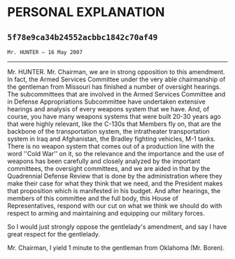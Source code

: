 # PERSONAL EXPLANATION
## `5f78e9ca34b24552acbbc1842c70af49`
`Mr. HUNTER — 16 May 2007`

---


Mr. HUNTER. Mr. Chairman, we are in strong opposition to this 
amendment. In fact, the Armed Services Committee under the very able 
chairmanship of the gentleman from Missouri has finished a number of 
oversight hearings. The subcommittees that are involved in the Armed 
Services Committee and in Defense Appropriations Subcommittee have 
undertaken extensive hearings and analysis of every weapons system that 
we have. And, of course, you have many weapons systems that were built 
20-30 years ago that were highly relevant, like the C-130s that Members 
fly on, that are the backbone of the transportation system, the 
intratheater transportation system in Iraq and Afghanistan, the Bradley 
fighting vehicles, M-1 tanks. There is no weapon system that comes out 
of a production line with the word ''Cold War'' on it, so the relevance 
and the importance and the use of weapons has been carefully and 
closely analyzed by the important committees, the oversight committees, 
and we are aided in that by the Quadrennial Defense Review that is done 
by the administration where they make their case for what they think 
that we need, and the President makes that proposition which is 
manifested in his budget. And after hearings, the members of this 
committee and the full body, this House of Representatives, respond 
with our cut on what we think we should do with respect to arming and 
maintaining and equipping our military forces.

So I would just strongly oppose the gentlelady's amendment, and say I 
have great respect for the gentlelady.

Mr. Chairman, I yield 1 minute to the gentleman from Oklahoma (Mr. 
Boren).